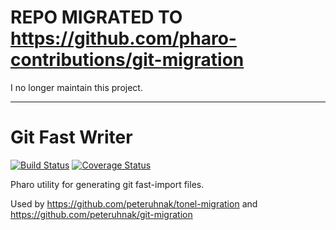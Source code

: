 # **REPO MIGRATED TO https://github.com/pharo-contributions/git-migration**

I no longer maintain this project.

---

# Git Fast Writer
[![Build Status](https://travis-ci.org/peteruhnak/git-fast-writer.svg?branch=master)](https://travis-ci.org/peteruhnak/git-fast-writer) [![Coverage Status](https://coveralls.io/repos/github/peteruhnak/git-fast-writer/badge.svg?branch=master)](https://coveralls.io/github/peteruhnak/git-fast-writer?branch=master)

Pharo utility for generating git fast-import files.

Used by https://github.com/peteruhnak/tonel-migration and https://github.com/peteruhnak/git-migration
